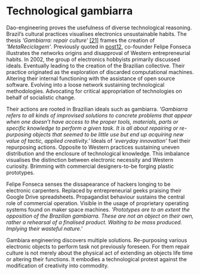 # Technological gambiarra 



Dao-engineering proves the usefulness of diverse technological reasoning. Brazil’s cultural practices visualises electronics unsustainable habits. The thesis *'Gambiarra: repair culture'* <a href="https://www.makery.info/en/2015/03/31/gambiarra-la-culture-de-la-reparation/">[21]</a> frames the creation of *'MetaReciclagem'*. Previously quoted in <a href="#post-post12">post12</a>, co-founder Felipe Fonseca illustrates the networks origins and disapproval of Western entrepreneurial habits. In 2002, the group of electronics hobbyists primarily discussed ideals. Eventually leading to the creation of the Brazilian collective. Their practice originated as the exploration of discarded computational machines. Altering their internal functioning with the assistance of open source software. Evolving into a loose network sustaining technological methodologies. Advocating for critical appropriation of technologies on behalf of socialistic change. 



Their actions are rooted in Brazilian ideals such as gambiarra. *'Gambiarra refers to all kinds of improvised solutions to concrete problems that appear when one doesn’t have access to the proper tools, materials, parts or specific knowledge to perform a given task. It is all about repairing or re-purposing objects that seemed to be little use but end up acquiring new value of tactic, applied creativity.'* Ideals of *'everyday innovation'* fuel their repurposing actions. Opposite to Western practices sustaining uneven distribution and the enclosure of technological knowledge. This imbalance visualises the distinction between electronic necessity and Western curiosity. Brimming with commercial designers-to-be forging plastic prototypes. 



Felipe Fonseca senses the dissapearance of hackers longing to be electronic carpenters. Replaced by entrepreneurial geeks praising their Google Drive spreadsheets. Propagandist behaviour sustains the central role of commercial operation. Visible in the usage of proprietary operating systems found on maker space machines. *'Prototypes are to an extent the opposition of the Brazilian gambiarra. These are not an object on their own, rather a rehearsal of a finalised product. Waiting to be mass produced. Implying their wasteful nature.'*



Gambiara engineering discovers multiple solutions. Re-purposing various electronic objects to perform task not previously foreseen. For them repair culture is not merely about the physical act of extending an objects life time or altering their functions. It embodies a technological protest against the modification of creativity into commodity.  
